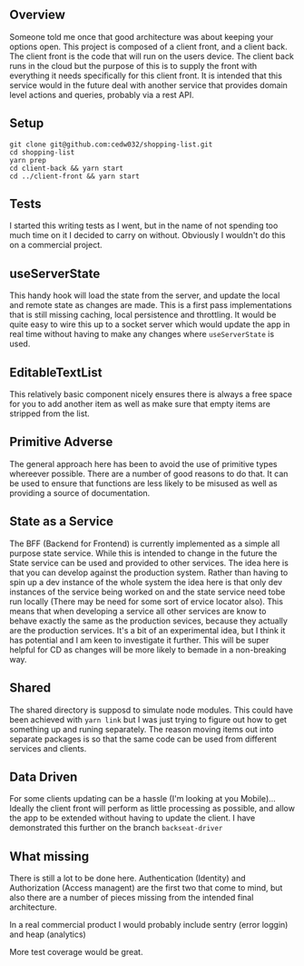 ## Overview
Someone told me once that good architecture was about keeping your options open.  This project is composed of a client front, and a client back.
The client front is the code that will run on the users device.  The client back runs in the cloud but the purpose of this is to supply the front with everything it needs specifically for this client front.
It is intended that this service would in the future deal with another service that provides domain level actions and queries, probably via a rest API.

## Setup
```
git clone git@github.com:cedw032/shopping-list.git
cd shopping-list
yarn prep
cd client-back && yarn start
cd ../client-front && yarn start
```

## Tests
I started this writing tests as I went, but in the name of not spending too much time on it I decided to carry on without.  Obviously I wouldn't do this on a commercial project.

## useServerState
This handy hook will load the state from the server, and update the local and remote state as changes are made.  This is a first pass implementations that is still missing caching, local persistence and throttling.
It would be quite easy to wire this up to a socket server which would update the app in real time without having to make any changes where `useServerState` is used.

## EditableTextList
This relatively basic component nicely ensures there is always a free space for you to add another item as well as make sure that empty items are stripped from the list.

## Primitive Adverse
The general approach here has been to avoid the use of primitive types whereever possible. There are a number of good reasons to do that.  It can be used to ensure that functions are less likely to be misused as well as providing a source of documentation.

## State as a Service
The BFF (Backend for Frontend) is currently implemented as a simple all purpose state service.  While this is intended to change in the future the State service can be used and provided to other services.  The idea here is that you can develop against the production system.  Rather than having to spin up a dev instance of the whole system the idea here is that only dev instances of the service being worked on and the state service need tobe run locally (There may be need for some sort of ervice locator also).  This means that when developing a service all other services are know to behave exactly the same as the production sevices, because they actually are the production services.  It's a bit of an experimental idea, but I think it has potential and I am keen to investigate it further.  This will be super helpful for CD as changes will be more likely to bemade in a non-breaking way.

## Shared
The shared directory is supposd to simulate node modules.  This could have been achieved with `yarn link` but I was just trying to figure out how to get something up and runing separately.  The reason moving items out into separate packages is so that the same code can be used from different services and clients.

## Data Driven
For some clients updating can be a hassle (I'm looking at you Mobile)...  Ideally the client front will perform as little processing as possible, and allow the app to be extended without having to update the client.
I have demonstrated this further on the branch `backseat-driver`

## What missing
There is still a lot to be done here.  Authentication (Identity) and Authorization (Access managent) are the first two that come to mind, but also there are a number of pieces missing from the intended final architecture.

In a real commercial product I would probably include sentry (error loggin) and heap (analytics)

More test coverage would be great.

